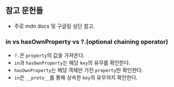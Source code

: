 ## 참고 문헌들

- 주로 mdn docs 및 구글링 상단 참고.

### in vs hasOwnProperty vs ?.(optional chaining operator)

- `?.`은 `property`의 값을 가져온다.
- `in`과 `hasOwnProperty`는 해당 `key`의 유무를 확인한다.
- `hasOwnProperty`는 해당 객체만 가진 `property`만 확인한다.
- `in`은 `__proto__`를 통해 상속한 `key`의 유무까지 확인한다.
